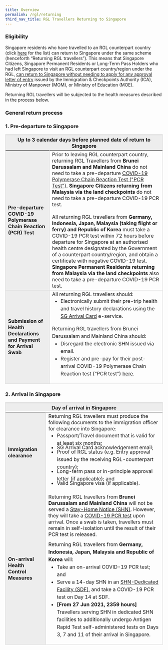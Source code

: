 ```yaml
---
title: Overview
permalink: /rgl/returning
third_nav_title: RGL Travellers Returning to Singapore
---
```

### Eligibility

Singapore residents who have travelled to an RGL counterpart country (click [here](/rgl/visiting-rgl-counterparts) for the list) can return to Singapore under the same scheme (henceforth “Returning RGL travellers”). This means that Singapore Citizens, Singapore Permanent Residents or Long-Term Pass Holders who had left Singapore to visit an RGL counterpart country/region under the RGL, <u>can return to Singapore without needing to apply for any approval letter of entry</u> issued by the Immigration & Checkpoints Authority (ICA), Ministry of Manpower (MOM), or Ministry of Education (MOE).

Returning RGL travellers will be subjected to the health measures described in the process below.

### General return process

### 1. Pre-departure to Singapore

<table>
<thead>
  <tr>
    <th colspan="2" style="font-size:16px;border-top:3px solid #D8D8D8; border-left:1px solid #D8D8D8; border-right:1px solid #D8D8D8; background-color:#EDEDED">Up to 3 calendar days before planned date of return to Singapore</th>
    <!-- <th>Scenarios</th>
   <th>Charging Policy for C+ treatment</th> -->
  </tr>
</thead>
<tbody>
	 <tr>
    <td  style="font-size:16px;border-left:1px solid #D8D8D8; border-bottom:1px solid #D8D8D8; border-right:1px solid #D8D8D8; background-color:#EDEDED"><b>Pre-departure COVID-19 Polymerase Chain Reaction (PCR) Test</b></td>
		     <td  style="font-size:16px;border-left:1px solid #D8D8D8; border-bottom:1px solid #D8D8D8; border-right:1px solid #D8D8D8; ">Prior to leaving RGL counterpart country, returning RGL Travellers from <b>Brunei Darussalam and Mainland China</b> do not need to take a pre-departure <a href="/health/covid19-tests/pcrtest">COVID-19 Polymerase Chain Reaction Test ("PCR Test")</a>. <b>Singapore Citizens returning from Malaysia via the land checkpoints</b> do not need to take a pre-departure COVID-19 PCR test. <br/><br/> All returning RGL travellers from <b>Germany, Indonesia, Japan, Malaysia (taking flight or ferry) and Republic of Korea </b>must take a COVID-19 PCR test within 72 hours before departure for Singapore at an authorised health centre designated by the Government of a counterpart country/region, and obtain a certificate with negative COVID-19 test.  <b>Singapore Permanent Residents returning from Malaysia via the land checkpoints</b> also need to take a pre-departure COVID-19 PCR test.</td>
	</tr>
  <tr>
    <td rowspan="2" style="font-size:16px;border-left:1px solid #D8D8D8; border-bottom:1px solid #D8D8D8; border-right:1px solid #D8D8D8; background-color:#EDEDED"><b>Submission of Health Declarations and Payment for Arrival Swab</b></td>
    <td style="font-size:16px;border-right:1px solid #D8D8D8;border-bottom:1px solid #D8D8D8;">All returning RGL travellers should:
<ol style="margin-top:0px; list-style-type:disc;">
  <li style="font-size:16px; margin-top:0px; margin-bottom:0px;  line-height:1.5;">Electronically submit their pre-trip health and travel history declarations using the <a href="https://eservices.ica.gov.sg/sgarrivalcard/">SG Arrival Card</a> e-service.</li>
</ol>
  <p style="margin-top:0px; margin-bottom:0px; font-size:16px; line-height:1.5;">Returning RGL travellers from Brunei Darussalam and Mainland China should:</p>
      <ol style="margin-top:0px; list-style-type:disc;">      
        <li style="font-size:16px; margin-top:0px; margin-bottom:0px; line-height:1.5;">Disregard the electronic SHN issued via email.</li>
<li style="font-size:16px; margin-top:0px; margin-bottom:0px; line-height:1.5;">Register and pre-pay for their post-arrival COVID-19 Polymerase Chain Reaction test (“PCR test”) <a href="https://safetravel.changiairport.com/#/">here</a>.</li>
</ol>
 </td>
  </tr>
  </tbody>
</table>

### 2. Arrival in Singapore

<table>
<thead>
<tr>
    <th colspan="2" style="font-size:16px;border-top:3px solid #D8D8D8; border-left:1px solid #D8D8D8; border-right:1px solid #D8D8D8; background-color:#EDEDED">Day of arrival in Singapore</th>
  </tr>
</thead>
<tbody>
  <tr>
    <td style="font-size:16px;border-left:1px solid #D8D8D8; border-right:1px solid #D8D8D8; background-color:#EDEDED"><b>Immigration clearance</b></td>
    <td style="font-size:16px;border-right:1px solid #D8D8D8;">Returning RGL travellers must produce the following documents to the immigration officer for clearance into Singapore:
<ol style="margin-top:0px; list-style-type:disc;">
  <li style="font-size:16px; margin-top:0px; margin-bottom:0px;  line-height:1.5;">Passport/Travel document that is valid for at least six months;</li>
    <li style="font-size:16px; margin-top:-30px; margin-bottom:0px;  line-height:1.5;">SG Arrival Card acknowledgement email;</li>
    <li style="font-size:16px; margin-top:-30px; margin-bottom:0px;  line-height:1.5;">Proof of RGL status (e.g. Entry approval issued by the receiving RGL-counterpart country);</li>
    <li style="font-size:16px; margin-top:-30px; margin-bottom:0px;  line-height:1.5;">Long-term pass or in-principle approval letter (if applicable); and</li>
    <li style="font-size:16px; margin-top:-30px; margin-bottom:0px;  line-height:1.5;">Valid Singapore visa (if applicable).</li>
</ol>
 </td>
  </tr>
  <tr>
    <td style="font-size:16px;border-left:1px solid #D8D8D8;border-bottom:1px solid #D8D8D8; border-right:1px solid #D8D8D8; background-color:#EDEDED"><b>On-arrival  Health Control Measures</b></td>
    <td style="font-size:16px;border-right:1px solid #D8D8D8;border-bottom:1px solid #D8D8D8;">Returning RGL travellers from <b>Brunei Darussalam and Mainland China </b> will not be served a <a href="/health/shn">Stay-Home Notice (SHN)</a>. However, they will take a <a href="/health/covid19-tests/pcrtest">COVID-19 PCR test</a> upon arrival. Once a swab is taken, travellers must remain in self-isolation until the result of their PCR test is released.
	<br/><br/><br/>
      <p style="margin-top:-30px; margin-bottom:0px; font-size:16px; line-height:1.5;">Returning RGL travellers from <b>Germany, Indonesia, Japan, Malaysia and Republic of Korea</b> will:  </p>
<ol style="margin-top:0px; list-style-type:disc;">
  <li style="font-size:16px; margin-top: 0px; margin-bottom:0px;line-height:1.5; ">Take an on-arrival COVID-19 PCR test; and</li>
	<li style="font-size:16px; margin-top: 0px; margin-bottom:0px; line-height:1.5;">Serve a 14-day SHN in an <a href="/health/shn/sdf">SHN-Dedicated Facility (SDF)</a>, and take a COVID-19 PCR test on Day 14 at SDF.</li>
	<li style="font-size:16px; margin-top: 0px; margin-bottom:0px; line-height:1.5;">
	<b>[From 27 Jun 2021, 2359 hours] </b>Travellers serving SHN in dedicated SHN facilities to additionally undergo Antigen Rapid Test self-administered tests on Days 3, 7 and 11 of their arrival in Singapore.</li>		
</ol>
 </td>
  </tr>
  </tbody>
</table>